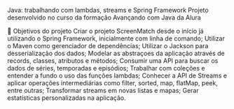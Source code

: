 Java: trabalhando com lambdas, streams e Spring Framework
Projeto desenvolvido no curso da formação Avançando com Java da Alura

🔨 Objetivos do projeto
Criar o projeto ScreenMatch desde o início já utilizando o Spring Framework, inicialmente com linha de comando;
Utilizar o Maven como gerenciador de dependências;
Utilizar o Jackson para desserialização dos dados;
Modelar as abstraçoes da aplicação através de records, classes, atributos e métodos;
Consumir uma API para buscar os dados de séries, temporadas e episódios;
Trabalhar com coleções e entender a fundo o uso das funções lambdas;
Conhecer a API de Streams e aplicar operações intermediárias como filter, sorted, map, flatMap, peek, entre outras;
Transformar streams em novas listas e mapas;
Gerar estatísticas personalizadas na aplicação.
